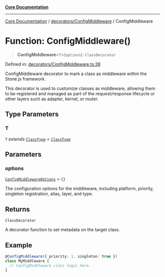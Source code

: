 [**Core Documentation**](../../../README.md)

***

[Core Documentation](../../../README.md) / [decorators/ConfigMiddleware](../README.md) / ConfigMiddleware

# Function: ConfigMiddleware()

> **ConfigMiddleware**\<`T`\>(`options`): `ClassDecorator`

Defined in: [decorators/ConfigMiddleware.ts:39](https://github.com/stonemjs/core/blob/65c9e07f9d264b07f6e4091fcc29046b5ca8ea45/src/decorators/ConfigMiddleware.ts#L39)

ConfigMiddleware decorator to mark a class as middleware within the Stone.js framework.

This decorator is used to customize classes as middleware, allowing them to be registered and managed
as part of the request/response lifecycle or other layers such as adapter, kernel, or router.

## Type Parameters

### T

`T` *extends* [`ClassType`](../../../declarations/type-aliases/ClassType.md) = [`ClassType`](../../../declarations/type-aliases/ClassType.md)

## Parameters

### options

[`ConfigMiddlewareOptions`](../interfaces/ConfigMiddlewareOptions.md) = `{}`

The configuration options for the middleware, including platform, priority, singleton registration, alias, layer, and type.

## Returns

`ClassDecorator`

A decorator function to set metadata on the target class.

## Example

```typescript
@ConfigMiddleware({ priority: 1, singleton: true })
class MyMiddleware {
  // ConfigMiddleware class logic here.
}
```
